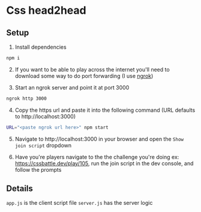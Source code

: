 # Css head2head

## Setup

1. Install dependencies
```sh
npm i
```

2. If you want to be able to play across the internet you'll need to download some way to do port forwarding (I use [ngrok](https://ngrok.com/download))


3. Start an ngrok server and point it at port 3000
```sh
ngrok http 3000
```

4. Copy the https url and paste it into the following command (URL defaults to http://localhost:3000)
```sh
URL="<paste ngrok url here>" npm start
```

5. Navigate to http://localhost:3000 in your browser and open the `Show join script` dropdown

6. Have you're players navigate to the the challenge you're doing ex: https://cssbattle.dev/play/105, run the join script in the dev console, and follow the prompts


## Details

`app.js` is the client script file
`server.js` has the server logic
